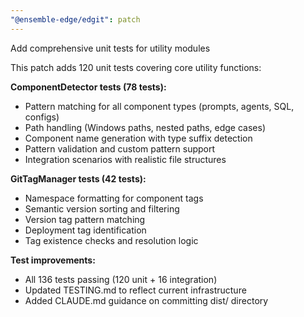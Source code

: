 ```yaml
---
"@ensemble-edge/edgit": patch
---
```


Add comprehensive unit tests for utility modules

This patch adds 120 unit tests covering core utility functions:

**ComponentDetector tests (78 tests):**
- Pattern matching for all component types (prompts, agents, SQL, configs)
- Path handling (Windows paths, nested paths, edge cases)
- Component name generation with type suffix detection
- Pattern validation and custom pattern support
- Integration scenarios with realistic file structures

**GitTagManager tests (42 tests):**
- Namespace formatting for component tags
- Semantic version sorting and filtering
- Version tag pattern matching
- Deployment tag identification
- Tag existence checks and resolution logic

**Test improvements:**
- All 136 tests passing (120 unit + 16 integration)
- Updated TESTING.md to reflect current infrastructure
- Added CLAUDE.md guidance on committing dist/ directory
